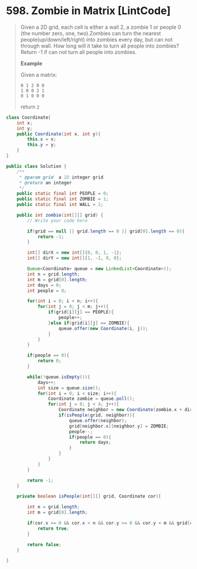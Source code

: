 # 598. Zombie in Matrix \[LintCode\]

> Given a 2D grid, each cell is either a wall 2, a zombie 1 or people 0 \(the number zero, one, two\).Zombies can turn the nearest people\(up/down/left/right\) into zombies every day, but can not through wall. How long will it take to turn all people into zombies? Return -1 if can not turn all people into zombies.
>
> **Example**
>
> Given a matrix:
>
> ```
> 0 1 2 0 0
> 1 0 0 2 1
> 0 1 0 0 0
> ```
>
> return `2`

```java
class Coordinate{
    int x; 
    int y;
    public Coordinate(int x, int y){
        this.x = x;
        this.y = y;
    }
}

public class Solution {
    /**
     * @param grid  a 2D integer grid
     * @return an integer
     */
    public static final int PEOPLE = 0;
    public static final int ZOMBIE = 1;
    public static final int WALL = 2;

    public int zombie(int[][] grid) {
        // Write your code here

        if(grid == null || grid.length == 0 || grid[0].length == 0){
            return -1;
        }

        int[] dirX = new int[]{0, 0, 1, -1};
        int[] dirY = new int[]{1, -1, 0, 0};

        Queue<Coordinate> queue = new LinkedList<Coordinate>();
        int n = grid.length;
        int m = grid[0].length;
        int days = 0;
        int people = 0;

        for(int i = 0; i < n; i++){
            for(int j = 0; j < m; j++){
                if(grid[i][j] == PEOPLE){
                    people++;
                }else if(grid[i][j] == ZOMBIE){
                    queue.offer(new Coordinate(i, j));
                }
            }
        }

        if(people == 0){
            return 0;
        }

        while(!queue.isEmpty()){
            days++;
            int size = queue.size();
            for(int i = 0; i < size; i++){
                Coordinate zombie = queue.poll();
                for(int j = 0; j < 4; j++){
                    Coordinate neighbor = new Coordinate(zombie.x + dirX[j], zombie.y + dirY[j]);
                    if(isPeople(grid, neighbor)){
                        queue.offer(neighbor);
                        grid[neighbor.x][neighbor.y] = ZOMBIE;
                        people--;
                        if(people == 0){
                            return days;
                        }
                    }
                }
            }
        }

        return -1;
    }

    private boolean isPeople(int[][] grid, Coordinate cor){

        int n = grid.length;
        int m = grid[0].length;

        if(cor.x >= 0 && cor.x < n && cor.y >= 0 && cor.y < m && grid[cor.x][cor.y] == PEOPLE){
            return true;
        }

        return false;
    }

}
```




